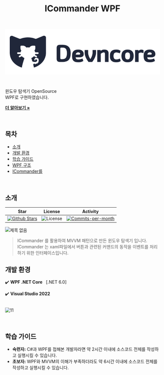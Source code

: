 <h1 align="center"> ICommander WPF </h1> <br>

<p align="center"><img src="Images\logo.png"></p>




# 

윈도우 탐색기 OpenSource <br />
WPF로 구현하였습니다. 

<a href="https://github.com/devncore/devncore"><strong>더 알아보기 »</strong></a>

<br />



## 목차
- [소개](#소개)
- [개발 환경](#개발-환경)
- [학습 가이드](#학습-가이드)
- [WPF 구조](#wpf-구조)
- [ICommander를](#icommander)

<br />

## 소개
 
| Star | License | Activity |
|:----:|:-------:|:--------:|
| <a href="https://github.com/devncore/icommander/stargazers"><img src="https://img.shields.io/github/stars/devncore/icommander" alt="Github Stars"></a> | <img src="https://img.shields.io/github/license/devncore/icommander" alt="License"> | <a href="https://github.com/devncore/icommander/pulse"><img src="https://img.shields.io/github/commit-activity/m/devncore/icommander" alt="Commits-per-month"></a> |


![제목 없음](https://user-images.githubusercontent.com/76234292/165135268-767fa9f6-f2a2-4c6c-b3d3-a80ee1f39d29.png)

> ICommander 를 활용하여 MVVM 패턴으로 만든 윈도우 탐색기 입니다. 
ICommander 는 xaml파일에서 버튼과 관련된 커맨드의 동작을 이벤트를 처리하기 위한 인터페이스입니다.


## 개발 환경
 
✔️ **WPF .NET Core** &nbsp; [.NET 6.0]

✔️ **Visual Studio 2022**  
<br/>

![11](https://user-images.githubusercontent.com/76234292/165532633-b5c90fad-6b62-4677-a638-48cff70ef398.png)

<br />




## 학습 가이드

- **숙련자:** C#과 WPF를 접해본 개발자라면 약 2시간 이내에 소스코드 전체를 작성하고 실행시킬 수 있습니다.
- **초보자:** WPF와 MVVM의 이해가 부족하더라도 약 6시간 이내에 소스코드 전체를 작성하고 실행시킬 수 있습니다.

